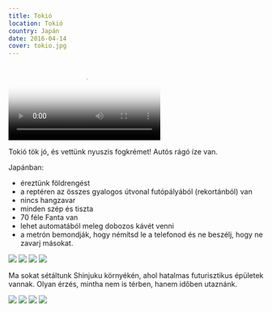 ```yaml
---
title: Tokió
location: Tokió
country: Japán
date: 2016-04-14
cover: tokio.jpg
---
```


<video src="/video/jp_tokyo.mp4" poster="/video/jp_tokyo.png" autoplay loop>
</video>

Tokió tök jó, és vettünk nyuszis fogkrémet! Autós rágó íze van.

Japánban:
- éreztünk földrengést
- a reptéren az összes gyalogos útvonal futópályából (rekortánból) van
- nincs hangzavar
- minden szép és tiszta
- 70 féle Fanta van
- lehet automatából meleg dobozos kávét venni
- a metrón bemondják, hogy némítsd le a telefonod és ne beszélj, hogy ne zavarj másokat.

![](../../img/0414-4.jpg)
![](../../img/0414-6.jpg)
![](../../img/0414-1.jpg)
![](../../img/0414-3.jpg)

Ma sokat sétáltunk Shinjuku környékén, ahol hatalmas futurisztikus épületek vannak. Olyan érzés, mintha nem is térben, hanem időben utaznánk.

![](../../img/tokio_3.jpg)
![](../../img/tokio_2.jpg)
![](../../img/tokio_4.jpg)
![](../../img/tokio_1.jpg)
